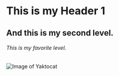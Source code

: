 # This is my Header 1

## And this is my second level.

###### This is my favorite level. 

![Image of Yaktocat](https://octodex.github.com/images/yaktocat.png)
